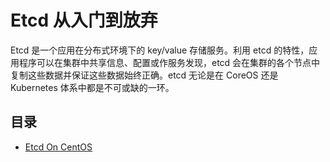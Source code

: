 # Etcd 从入门到放弃

Etcd 是一个应用在分布式环境下的 key/value 存储服务。利用 etcd 的特性，应用程序可以在集群中共享信息、配置或作服务发现，etcd 会在集群的各个节点中复制这些数据并保证这些数据始终正确。etcd 无论是在 CoreOS 还是 Kubernetes 体系中都是不可或缺的一环。


## 目录

* [Etcd On CentOS](./etcd-on-centos.md)
